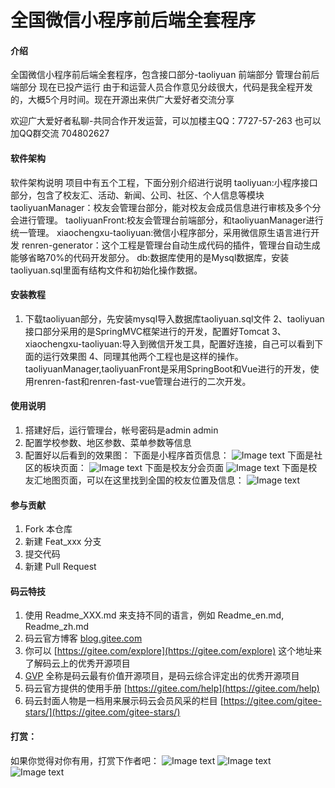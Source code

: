 # 全国微信小程序前后端全套程序

#### 介绍
全国微信小程序前后端全套程序，包含接口部分-taoliyuan
前端部分
管理台前后端部分
现在已投产运行
由于和运营人员合作意见分歧很大，代码是我全程开发的，大概5个月时间。现在开源出来供广大爱好者交流分享

欢迎广大爱好者私聊-共同合作开发运营，可以加楼主QQ：7727-57-263
也可以加QQ群交流 704802627

#### 软件架构
软件架构说明
项目中有五个工程，下面分别介绍进行说明
taoliyuan:小程序接口部分，包含了校友汇、活动、新闻、公司、社区、个人信息等模块
taoliyuanManager：校友会管理台部分，能对校友会成员信息进行审核及多个分会进行管理。
taoliyuanFront:校友会管理台前端部分，和taoliyuanManager进行统一管理。
xiaochengxu-taoliyuan:微信小程序部分，采用微信原生语言进行开发
renren-generator：这个工程是管理台自动生成代码的插件，管理台自动生成能够省略70%的代码开发部分。
db:数据库使用的是Mysql数据库，安装taoliyuan.sql里面有结构文件和初始化操作数据。


#### 安装教程

1. 下载taoliyuan部分，先安装mysql导入数据库taoliyuan.sql文件
2、taoliyuan接口部分采用的是SpringMVC框架进行的开发，配置好Tomcat
3、xiaochengxu-taoliyuan:导入到微信开发工具，配置好连接，自己可以看到下面的运行效果图
4、同理其他两个工程也是这样的操作。
taoliyuanManager,taoliyuanFront是采用SpringBoot和Vue进行的开发，使用renren-fast和renren-fast-vue管理台进行的二次开发。

#### 使用说明

1. 搭建好后，运行管理台，帐号密码是admin   admin
2. 配置学校参数、地区参数、菜单参数等信息
3. 配置好以后看到的效果图：
下面是小程序首页信息：
![Image text](https://gitee.com/mobilesec110/xiaoyouhui/raw/master/imagePic/2.jpg)
下面是社区的板块页面：
![Image text](https://gitee.com/mobilesec110/xiaoyouhui/raw/master/imagePic/1.jpg)
下面是校友分会页面
![Image text](https://gitee.com/mobilesec110/xiaoyouhui/raw/master/imagePic/3.jpg)
下面是校友汇地图页面，可以在这里找到全国的校友位置及信息：
![Image text](https://gitee.com/mobilesec110/xiaoyouhui/raw/master/imagePic/4.jpg)

#### 参与贡献

1. Fork 本仓库
2. 新建 Feat_xxx 分支
3. 提交代码
4. 新建 Pull Request


#### 码云特技

1. 使用 Readme\_XXX.md 来支持不同的语言，例如 Readme\_en.md, Readme\_zh.md
2. 码云官方博客 [blog.gitee.com](https://blog.gitee.com)
3. 你可以 [https://gitee.com/explore](https://gitee.com/explore) 这个地址来了解码云上的优秀开源项目
4. [GVP](https://gitee.com/gvp) 全称是码云最有价值开源项目，是码云综合评定出的优秀开源项目
5. 码云官方提供的使用手册 [https://gitee.com/help](https://gitee.com/help)
6. 码云封面人物是一档用来展示码云会员风采的栏目 [https://gitee.com/gitee-stars/](https://gitee.com/gitee-stars/)


#### 打赏：
如果你觉得对你有用，打赏下作者吧：
![Image text](https://gitee.com/mobilesec110/xiaoyouhui/raw/master/imagePic/5.png)
![Image text](https://gitee.com/mobilesec110/xiaoyouhui/raw/master/imagePic/6.png)
![Image text](https://gitee.com/mobilesec110/xiaoyouhui/raw/master/imagePic/7.png)